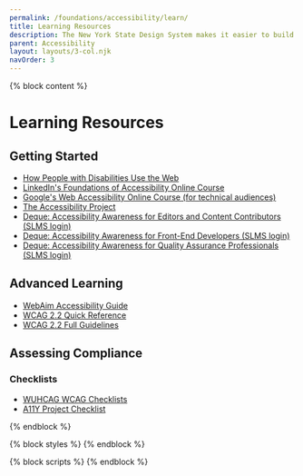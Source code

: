 ```yaml
---
permalink: /foundations/accessibility/learn/
title: Learning Resources
description: The New York State Design System makes it easier to build usable, accessible, mobile-friendly websites for New York State residents.
parent: Accessibility
layout: layouts/3-col.njk
navOrder: 3
---
```


{% block content %}

# Learning Resources

## Getting Started

<ul>
  <li><a href="https://www.w3.org/WAI/people-use-web/">How People with Disabilities Use the Web </a></li>
<li><a href="https://www.linkedin.com/learning/ux-foundations-accessibility">LinkedIn's Foundations of Accessibility Online Course </a></li>
<li><a href="https://web.dev/learn/accessibility">Google's Web Accessibility Online Course (for technical audiences) </a></li>
<li><a href="https://www.a11yproject.com/">The Accessibility Project </a></li>
<li><a href="https://on.ny.gov/4d3yuKB">Deque: Accessibility Awareness for Editors and Content Contributors (SLMS login) </a></li>
<li><a href="https://on.ny.gov/4eksOwH">Deque: Accessibility Awareness for Front-End Developers (SLMS login) </a></li>
<li><a href="https://on.ny.gov/4elshdX">Deque: Accessibility Awareness for Quality Assurance Professionals (SLMS login) </a></li>
</ul>

## Advanced Learning
<ul>
<li><a href="https://webaim.org/articles/">WebAim Accessibility Guide </a></li>
<li><a href="https://www.w3.org/WAI/WCAG22/quickref/">WCAG 2.2 Quick Reference </a></li>
<li><a href="https://www.w3.org/TR/WCAG22/">WCAG 2.2 Full Guidelines </a></li>
</ul>

## Assessing Compliance

### Checklists
<ul>
  <li><a href="https://www.wuhcag.com/wcag-checklist/">WUHCAG WCAG Checklists </a></li>
  <li><a href="https://a11yproject.com/checklist">A11Y Project Checklist </a></li>
</ul>

{% endblock %}

{% block styles %}
{% endblock %}

{% block scripts %}
{% endblock %}